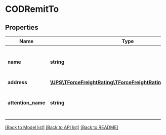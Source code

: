 # CODRemitTo

## Properties
Name | Type | Description | Notes
------------ | ------------- | ------------- | -------------
**name** | **string** | The payee company name for the COD charges. | 
**address** | [**\UPS\TForceFreightRating\TForceFreightRating\RemitToAddress**](RemitToAddress.md) |  | 
**attention_name** | **string** | Payee contact name for the COD charges. | [optional] 

[[Back to Model list]](../../README.md#documentation-for-models) [[Back to API list]](../../README.md#documentation-for-api-endpoints) [[Back to README]](../../README.md)

